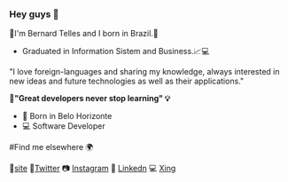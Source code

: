### Hey guys 👋
🌳I'm Bernard Telles and I born in Brazil.🌳
- Graduated in Information Sistem and Business.📈💻


"I love foreign-languages and sharing my knowledge, always interested in new ideas and future technologies as well as their applications."


**🧠"Great developers never stop learning" 💡**

- 📍 Born in Belo Horizonte
- 💻 Software Developer

#Find me elsewhere 🌍

  📩[site](https://twitter.com/bernard_telles7)
  🐤[Twitter](https://twitter.com/bernard_telles7)
  📷 [Instagram](https://twitter.com/bernard_telles7)
  💼 [Linkedn](https://www.linkedin.com/in/bernard-teles-5ab57690/)
  💻 [Xing](https://www.xing.com/profile/Bernard_Teles/cv)





<!--
**Telles01/Telles01** is a ✨ _special_ ✨ repository because its `README.md` (this file) appears on your GitHub profile.

Here are some ideas to get you started:

- 🔭 I’m currently working on ...
- 🌱 I’m currently learning ...
- 👯 I’m looking to collaborate on ...
- 🤔 I’m looking for help with ...
- 💬 Ask me about ...
- 📫 How to reach me: ...
- 😄 Pronouns: ...
- ⚡ Fun fact: ...
-->
